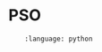 # PSO

```{literalinclude} ../../../modopt/core/optimization_algorithms/pso.py
    :language: python 
```
